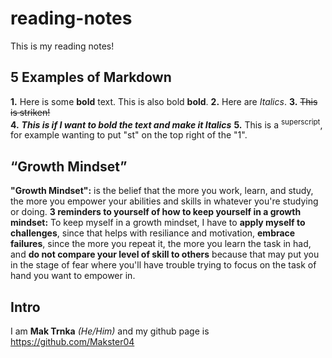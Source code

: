 # reading-notes

This is my reading notes! 
## 5 Examples of Markdown

**1.** Here is some **bold** text. This is also bold __bold__. 
**2.** Here are *Italics*. 
**3.** ~~This is striken!~~  
**4.** ***This is if I want to bold the text and make it Italics***
**5.** This is a <sup>superscript</sup>, for example wanting to put "st" on the top right of the "1".

## “Growth Mindset”

**"Growth Mindset":** is the belief that the more you work, learn, and study, the more you empower your abilities and skills in whatever you're studying or doing. 
**3 reminders to yourself of how to keep yourself in a growth mindset:** To keep myself in a growth mindset, I have to **apply myself to challenges**, since that helps with resiliance and motivation, **embrace failures**, since the more you repeat it, the more you learn the task in had, and **do not compare your level of skill to others** because that may put you in the stage of fear where you'll have trouble trying to focus on the task of hand you want to empower in.

## Intro
I am **Mak Trnka** *(He/Him)* and my github page is https://github.com/Makster04 
